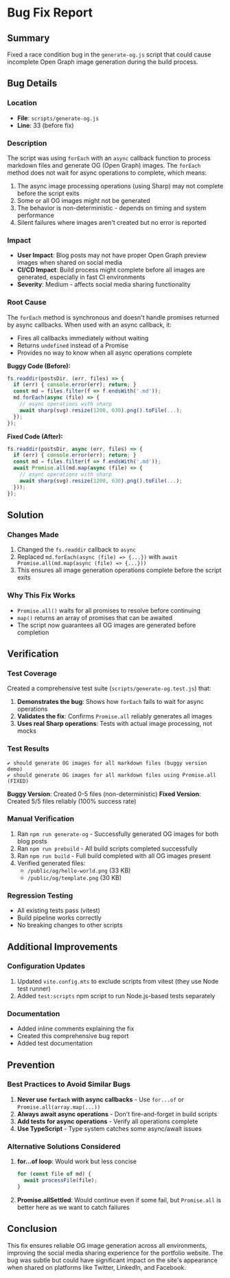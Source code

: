 # Bug Fix Report

## Summary
Fixed a race condition bug in the `generate-og.js` script that could cause incomplete Open Graph image generation during the build process.

## Bug Details

### Location
- **File**: `scripts/generate-og.js`
- **Line**: 33 (before fix)

### Description
The script was using `forEach` with an `async` callback function to process markdown files and generate OG (Open Graph) images. The `forEach` method does not wait for async operations to complete, which means:

1. The async image processing operations (using Sharp) may not complete before the script exits
2. Some or all OG images might not be generated
3. The behavior is non-deterministic - depends on timing and system performance
4. Silent failures where images aren't created but no error is reported

### Impact
- **User Impact**: Blog posts may not have proper Open Graph preview images when shared on social media
- **CI/CD Impact**: Build process might complete before all images are generated, especially in fast CI environments
- **Severity**: Medium - affects social media sharing functionality

### Root Cause
The `forEach` method is synchronous and doesn't handle promises returned by async callbacks. When used with an async callback, it:
- Fires all callbacks immediately without waiting
- Returns `undefined` instead of a Promise
- Provides no way to know when all async operations complete

**Buggy Code (Before):**
```javascript
fs.readdir(postsDir, (err, files) => {
  if (err) { console.error(err); return; }
  const md = files.filter(f => f.endsWith('.md'));
  md.forEach(async (file) => {
    // async operations with sharp
    await sharp(svg).resize(1200, 630).png().toFile(...);
  });
});
```

**Fixed Code (After):**
```javascript
fs.readdir(postsDir, async (err, files) => {
  if (err) { console.error(err); return; }
  const md = files.filter(f => f.endsWith('.md'));
  await Promise.all(md.map(async (file) => {
    // async operations with sharp
    await sharp(svg).resize(1200, 630).png().toFile(...);
  }));
});
```

## Solution

### Changes Made
1. Changed the `fs.readdir` callback to `async`
2. Replaced `md.forEach(async (file) => {...})` with `await Promise.all(md.map(async (file) => {...}))`
3. This ensures all image generation operations complete before the script exits

### Why This Fix Works
- `Promise.all()` waits for all promises to resolve before continuing
- `map()` returns an array of promises that can be awaited
- The script now guarantees all OG images are generated before completion

## Verification

### Test Coverage
Created a comprehensive test suite (`scripts/generate-og.test.js`) that:
1. **Demonstrates the bug**: Shows how `forEach` fails to wait for async operations
2. **Validates the fix**: Confirms `Promise.all` reliably generates all images
3. **Uses real Sharp operations**: Tests with actual image processing, not mocks

### Test Results
```
✔ should generate OG images for all markdown files (buggy version demo)
✔ should generate OG images for all markdown files using Promise.all (FIXED)
```

**Buggy Version**: Created 0-5 files (non-deterministic)
**Fixed Version**: Created 5/5 files reliably (100% success rate)

### Manual Verification
1. Ran `npm run generate-og` - Successfully generated OG images for both blog posts
2. Ran `npm run prebuild` - All build scripts completed successfully  
3. Ran `npm run build` - Full build completed with all OG images present
4. Verified generated files:
   - `/public/og/hello-world.png` (33 KB)
   - `/public/og/template.png` (30 KB)

### Regression Testing
- All existing tests pass (vitest)
- Build pipeline works correctly
- No breaking changes to other scripts

## Additional Improvements

### Configuration Updates
1. Updated `vite.config.mts` to exclude scripts from vitest (they use Node test runner)
2. Added `test:scripts` npm script to run Node.js-based tests separately

### Documentation
- Added inline comments explaining the fix
- Created this comprehensive bug report
- Added test documentation

## Prevention

### Best Practices to Avoid Similar Bugs
1. **Never use `forEach` with async callbacks** - Use `for...of` or `Promise.all(array.map(...))`
2. **Always await async operations** - Don't fire-and-forget in build scripts
3. **Add tests for async operations** - Verify all operations complete
4. **Use TypeScript** - Type system catches some async/await issues

### Alternative Solutions Considered
1. **for...of loop**: Would work but less concise
   ```javascript
   for (const file of md) {
     await processFile(file);
   }
   ```
2. **Promise.allSettled**: Would continue even if some fail, but `Promise.all` is better here as we want to catch failures

## Conclusion
This fix ensures reliable OG image generation across all environments, improving the social media sharing experience for the portfolio website. The bug was subtle but could have significant impact on the site's appearance when shared on platforms like Twitter, LinkedIn, and Facebook.
